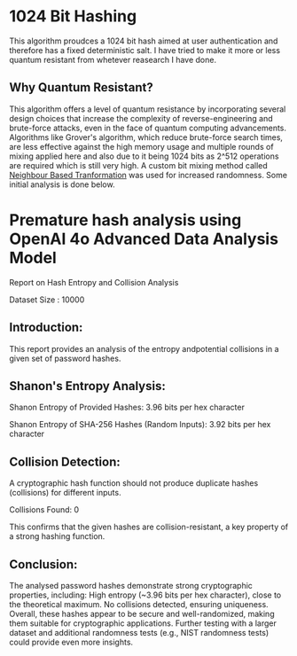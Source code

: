 # 1024 Bit Hashing

This algorithm proudces a 1024 bit hash aimed at user authentication and therefore has a fixed deterministic salt. I have tried to make it more or less quantum resistant from whetever reasearch I have done.

## Why Quantum Resistant?
This algorithm offers a level of quantum resistance by incorporating several design choices that increase the complexity of reverse-engineering and brute-force attacks, even in the face of quantum computing advancements. Algorithms like Grover's algorithm, which reduce brute-force search times, are less effective against the high memory usage and multiple rounds of mixing applied here and also due to it being 1024 bits as 2^512 operations are required which is still very high. A custom bit mixing method called [Neighbour Based Tranformation](https://github.com/arnavparashar04/NeigbourBasedTransformation) was used for increased randomness. Some initial analysis is done below.



# Premature hash analysis using OpenAI 4o Advanced Data Analysis Model

Report on Hash Entropy and Collision Analysis

Dataset Size : 10000

## Introduction:
This report provides an analysis of the entropy andpotential collisions in a given set of password hashes. 

## Shanon's Entropy Analysis:

Shanon Entropy of Provided Hashes: 3.96 bits per hex character

Shanon Entropy of SHA-256 Hashes (Random Inputs): 3.92 bits per hex character


## Collision Detection:
A cryptographic hash function should not produce duplicate hashes (collisions) for different inputs.

Collisions Found: 0

This confirms that the given hashes are collision-resistant, a key property of a strong hashing function.

## Conclusion:
The analysed password hashes demonstrate strong cryptographic properties, including:
High entropy (~3.96 bits per hex character), close to the theoretical maximum.
No collisions detected, ensuring uniqueness.
Overall, these hashes appear to be secure and well-randomized, making them suitable for cryptographic applications. Further testing with a larger dataset and additional randomness tests (e.g., NIST randomness tests) could provide even more insights.
